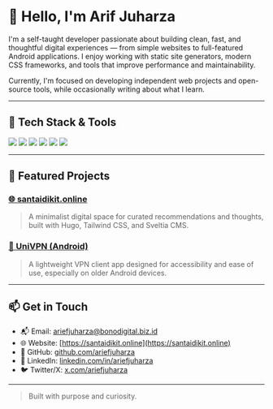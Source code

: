 # 👋 Hello, I'm Arif Juharza

I'm a self-taught developer passionate about building clean, fast, and thoughtful digital experiences — from simple websites to full-featured Android applications. I enjoy working with static site generators, modern CSS frameworks, and tools that improve performance and maintainability.

Currently, I'm focused on developing independent web projects and open-source tools, while occasionally writing about what I learn.

---

## 🔧 Tech Stack & Tools

<p>
  <img src="https://img.shields.io/badge/Android-Development-green?logo=android" />
  <img src="https://img.shields.io/badge/Kotlin-Android_App_Dev-7f52ff?logo=kotlin" />
  <img src="https://img.shields.io/badge/Hugo-Static_Site_Generator-blue?logo=hugo" />
  <img src="https://img.shields.io/badge/Tailwind_CSS-Utility_First-38bdf8?logo=tailwindcss" />
  <img src="https://img.shields.io/badge/Sveltia_CMS-Lightweight_CMS-orange?logo=svelte" />
  <img src="https://img.shields.io/badge/Netlify-Deployment-00C7B7?logo=netlify" />
</p>

---

## 🚀 Featured Projects

### [🌐 santaidikit.online](https://santaidikit.online)
> A minimalist digital space for curated recommendations and thoughts, built with Hugo, Tailwind CSS, and Sveltia CMS.

### [📱 UniVPN (Android)](#)
> A lightweight VPN client app designed for accessibility and ease of use, especially on older Android devices.

---

## 📫 Get in Touch
- 📬 Email: [ariefjuharza@bonodigital.biz.id](mailto:ariefjuharza@bonodigital.biz.id)
- 🌐 Website: [https://santaidikit.online](https://santaidikit.online)
- 🔧 GitHub: [github.com/ariefjuharza](https://github.com/ariefjuharza)
- 💼 LinkedIn: [linkedin.com/in/ariefjuharza](https://www.linkedin.com/in/ariefjuharza)
- 🐦 Twitter/X: [x.com/ariefjuharza](https://x.com/ariefjuharza)

---

> Built with purpose and curiosity.
